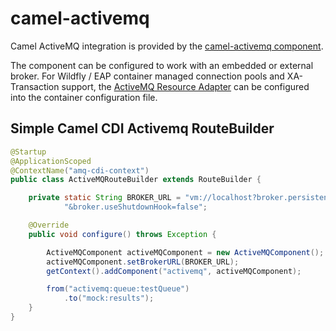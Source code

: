 # camel-activemq

Camel ActiveMQ integration is provided by the [camel-activemq component](http://camel.apache.org/activemq.html).

The component can be configured to work with an embedded or external broker. For Wildfly / EAP container managed connection pools and XA-Transaction support, the [ActiveMQ Resource Adapter](http://activemq.apache.org/resource-adapter.html) can be configured into the container configuration file.

## Simple Camel CDI Activemq RouteBuilder
```java
@Startup
@ApplicationScoped
@ContextName("amq-cdi-context")
public class ActiveMQRouteBuilder extends RouteBuilder {

    private static String BROKER_URL = "vm://localhost?broker.persistent=false&broker.useJmx=false" +
            "&broker.useShutdownHook=false";

    @Override
    public void configure() throws Exception {

        ActiveMQComponent activeMQComponent = new ActiveMQComponent();
        activeMQComponent.setBrokerURL(BROKER_URL);
        getContext().addComponent("activemq", activeMQComponent);

        from("activemq:queue:testQueue")
            .to("mock:results");
    }
}
```

